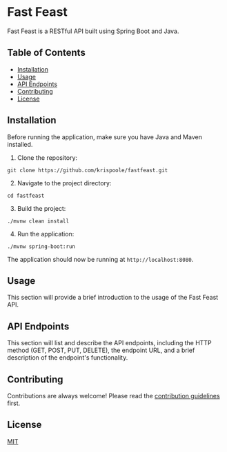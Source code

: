 # Fast Feast

Fast Feast is a RESTful API built using Spring Boot and Java.

## Table of Contents

- [Installation](#installation)
- [Usage](#usage)
- [API Endpoints](#api-endpoints)
- [Contributing](#contributing)
- [License](#license)

## Installation

Before running the application, make sure you have Java and Maven installed.

1. Clone the repository:
```
git clone https://github.com/krispoole/fastfeast.git
```
2. Navigate to the project directory:
```
cd fastfeast
```
3. Build the project:
```
./mvnw clean install
```
4. Run the application:
```
./mvnw spring-boot:run
```
The application should now be running at `http://localhost:8080`.

## Usage

This section will provide a brief introduction to the usage of the Fast Feast API.

## API Endpoints

This section will list and describe the API endpoints, including the HTTP method (GET, POST, PUT, DELETE), the endpoint URL, and a brief description of the endpoint's functionality.

## Contributing

Contributions are always welcome! Please read the [contribution guidelines](CONTRIBUTING.md) first.

## License

[MIT](LICENSE)
